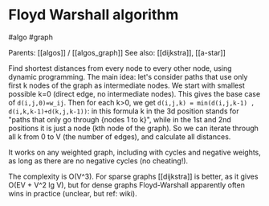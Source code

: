 # Floyd Warshall algorithm

#algo #graph

Parents: [[algos]] / [[algos_graph]]
See also: [[dijkstra]], [[a-star]]

Find shortest distances from every node to every other node, using dynamic programming. The main idea: let's consider paths that use only first k nodes of the graph as intermediate nodes. We start with smallest possible k=0 (direct edge, no intermediate nodes). This gives the base case of `d(i,j,0)=w_ij`. Then for each k>0, we get `d(i,j,k) = min(d(i,j,k-1) , d(i,k,k-1)+d(k,j,k-1))`: in this formula k in the 3d position stands for "paths that only go through {nodes 1 to k}", while in the 1st and 2nd positions it is just a node (kth node of the graph). So we can iterate through all k from 0 to V (the number of edges), and calculate all distances.

It works on any weighted graph, including with cycles and negative weights, as long as there are no negative cycles (no cheating!).

The complexity is O(V^3). For sparse graphs [[dijkstra]] is better, as it gives O(EV + V^2 lg V), but for dense graphs Floyd-Warshall apparently often wins in practice (unclear, but ref: wiki).
